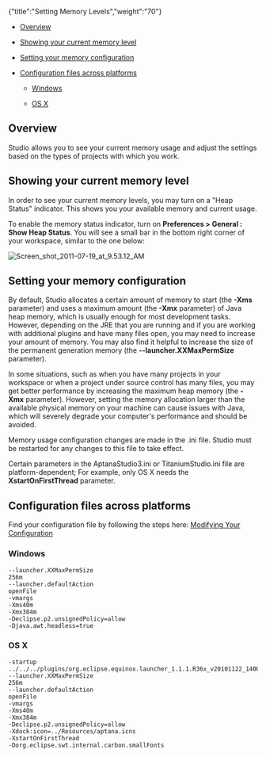 {"title":"Setting Memory Levels","weight":"70"}

* [Overview](#overview)

* [Showing your current memory level](#showing-your-current-memory-level)

* [Setting your memory configuration](#setting-your-memory-configuration)

* [Configuration files across platforms](#configuration-files-across-platforms)

    * [Windows](#windows)

    * [OS X](#os-x)

## Overview

Studio allows you to see your current memory usage and adjust the settings based on the types of projects with which you work.

## Showing your current memory level

In order to see your current memory levels, you may turn on a "Heap Status" indicator. This shows you your available memory and current usage.

To enable the memory status indicator, turn on **Preferences > General : Show Heap Status**. You will see a small bar in the bottom right corner of your workspace, similar to the one below:

![Screen_shot_2011-07-19_at_9.53.12_AM](/Images/appc/download/attachments/30083276/Screen_shot_2011-07-19_at_9.53.12_AM.png)

## Setting your memory configuration

By default, Studio allocates a certain amount of memory to start (the **\-Xms** parameter) and uses a maximum amount (the **\-Xmx** parameter) of Java heap memory, which is usually enough for most development tasks. However, depending on the JRE that you are running and if you are working with additional plugins and have many files open, you may need to increase your amount of memory. You may also find it helpful to increase the size of the permanent generation memory (the **\--launcher.XXMaxPermSize** parameter).

In some situations, such as when you have many projects in your workspace or when a project under source control has many files, you may get better performance by increasing the maximum heap memory (the **\-Xmx** parameter). However, setting the memory allocation larger than the available physical memory on your machine can cause issues with Java, which will severely degrade your computer's performance and should be avoided.

Memory usage configuration changes are made in the .ini file. Studio must be restarted for any changes to this file to take effect.

Certain parameters in the AptanaStudio3.ini or TitaniumStudio.ini file are platform-dependent; For example, only OS X needs the **XstartOnFirstThread** parameter.

## Configuration files across platforms

Find your configuration file by following the steps here: [Modifying Your Configuration](/docs/appc/Axway_Appcelerator_Studio/Axway_Appcelerator_Studio_Guide/Updating_Studio/Modifying_Your_Configuration/)

### Windows

```
--launcher.XXMaxPermSize
256m
--launcher.defaultAction
openFile
-vmargs
-Xms40m
-Xmx384m
-Declipse.p2.unsignedPolicy=allow
-Djava.awt.headless=true
```

### OS X

```
-startup
../../../plugins/org.eclipse.equinox.launcher_1.1.1.R36x_v20101122_1400.jar
--launcher.XXMaxPermSize
256m
--launcher.defaultAction
openFile
-vmargs
-Xms40m
-Xmx384m
-Declipse.p2.unsignedPolicy=allow
-Xdock:icon=../Resources/aptana.icns
-XstartOnFirstThread
-Dorg.eclipse.swt.internal.carbon.smallFonts
```

